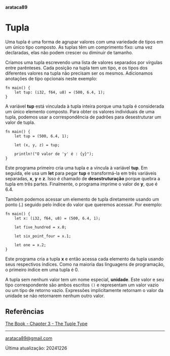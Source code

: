 #### arataca89

# Tupla

Uma tupla é uma forma de agrupar valores com uma variedade de tipos em um único tipo composto. As tuplas têm um comprimento fixo: uma vez declaradas, elas não podem crescer ou diminuir de tamanho.

Criamos uma tupla escrevendo uma lista de valores separados por vírgulas entre parênteses. Cada posição na tupla tem um tipo, e os tipos dos diferentes valores na tupla não precisam ser os mesmos. Adicionamos anotações de tipo opcionais neste exemplo: 

```
fn main() {
    let tup: (i32, f64, u8) = (500, 6.4, 1);
}
```

A variável **tup** está vinculada à tupla inteira porque uma tupla é considerada um único elemento composto. Para obter os valores individuais de uma tupla, podemos usar a correspondência de padrões para desestruturar um valor de tupla.

```
fn main() {
    let tup = (500, 6.4, 1);

    let (x, y, z) = tup;

    println!("O valor de 'y' é : {y}");
}
``` 
Este programa primeiro cria uma tupla e a vincula à variável **tup**. Em seguida, ele usa um **let** para pegar **tup** e transformá-la em três variáveis ​​separadas, **x**, **y** e **z**. Isso é chamado de **desestruturação** porque quebra a tupla em três partes. Finalmente, o programa imprime o valor de **y**, que é 6.4.

Também podemos acessar um elemento de tupla diretamente usando um ponto (**.**) seguido pelo índice do valor que queremos acessar. Por exemplo:

```
fn main() {
    let x: (i32, f64, u8) = (500, 6.4, 1);

    let five_hundred = x.0;

    let six_point_four = x.1;

    let one = x.2;
}
```

Este programa cria a tupla **x** e então acessa cada elemento da tupla usando seus respectivos índices. Como na maioria das linguagens de programação, o primeiro índice em uma tupla é 0.

A tupla sem nenhum valor tem um nome especial, **unidade**. Este valor e seu tipo correspondente são ambos escritos ```()``` e representam um valor vazio ou um tipo de retorno vazio. Expressões implicitamente retornam o valor da unidade se não retornarem nenhum outro valor. 

## Referências

[The Book - Chapter 3 - The Tuple Type](https://doc.rust-lang.org/book/ch03-02-data-types.html#the-tuple-type)

---

arataca89@gmail.com

Última atualização: 20241226